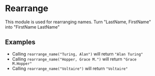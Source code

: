 Rearrange
=========

This module is used for rearranging names.
Turn "LastName, FirstName" into "FirstName LastName"

## Examples

* Calling `rearrange_name("Turing, Alan")` will return `"Alan Turing"`
* Calling `rearrange_name("Hopper, Grace M.")` will return `"Grace M.Hopper"`
* Calling `rearrange_name("Voltaire")` will return `"Voltaire"`